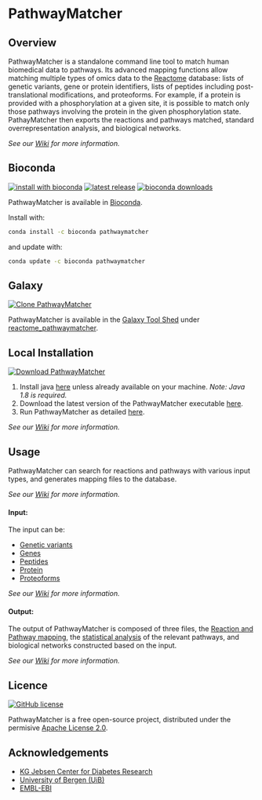 PathwayMatcher
======

## Overview

PathwayMatcher is a standalone command line tool to match human biomedical data to pathways. Its advanced mapping functions allow matching multiple types of omics data to the [Reactome](http://www.reactome.org/) database: lists of genetic variants, gene or protein identifiers, lists of peptides including post-translational modifications, and proteoforms. For example, if a protein is provided with a phosphorylation at a given site, it is possible to match only those pathways involving the protein in the given phosphorylation state. PathayMatcher then exports the reactions and pathways matched, standard overrepresentation analysis, and biological networks.  

*See our [Wiki](https://github.com/LuisFranciscoHS/PathwayMatcher/wiki) for more information.*

## Bioconda

[![install with bioconda](https://img.shields.io/badge/install%20with-bioconda-brightgreen.svg?style=flat-square)](http://bioconda.github.io/recipes/pathwaymatcher/README.html)
[![latest release](https://anaconda.org/bioconda/pathwaymatcher/badges/latest_release_date.svg)](http://bioconda.github.io/recipes/pathwaymatcher/README.html)
[![bioconda downloads](https://anaconda.org/bioconda/pathwaymatcher/badges/downloads.svg)](http://bioconda.github.io/recipes/pathwaymatcher/README.html)

PathwayMatcher is available in [Bioconda](bioconda.github.io/recipes/pathwaymatcher/README.html). 

Install with:

```bash
conda install -c bioconda pathwaymatcher
```

and update with:

```bash
conda update -c bioconda pathwaymatcher
```

## Galaxy
[![Clone PathwayMatcher](https://img.shields.io/badge/clone%20in-galaxy-brightgreen.svg?style=flat-square)](https://toolshed.g2.bx.psu.edu/view/galaxyp/reactome_pathwaymatcher/f66af2b04a98)

PathwayMatcher is available in the [Galaxy Tool Shed](toolshed.g2.bx.psu.edu) under [reactome_pathwaymatcher](https://toolshed.g2.bx.psu.edu/view/galaxyp/reactome_pathwaymatcher/f66af2b04a98).

## Local Installation
[![Download PathwayMatcher](https://img.shields.io/badge/download-all%20platforms-brightgreen.svg?style=flat-square)](https://github.com/LuisFranciscoHS/PathwayMatcher/releases)

1. Install java [here](https://www.java.com/en/download) unless already available on your machine. _Note: Java 1.8 is required._
2. Download the latest version of the PathwayMatcher executable [here](https://github.com/LuisFranciscoHS/PathwayMatcher/releases).
3. Run PathwayMatcher as detailed [here](https://github.com/LuisFranciscoHS/PathwayMatcher/wiki/Usage).

*See our [Wiki](https://github.com/LuisFranciscoHS/PathwayMatcher/wiki/Installation) for more information.*

## Usage

PathwayMatcher can search for reactions and pathways with various input types, and generates mapping files to the database.

*See our [Wiki](https://github.com/LuisFranciscoHS/PathwayMatcher/wiki/Usage) for more information.*

#### Input:

The input can be:
* [Genetic variants](https://github.com/LuisFranciscoHS/PathwayMatcher/wiki/Input#genetic-variants)
* [Genes](https://github.com/LuisFranciscoHS/PathwayMatcher/wiki/Input#genes)
* [Peptides](https://github.com/LuisFranciscoHS/PathwayMatcher/wiki/Input#peptides)
* [Protein](https://github.com/LuisFranciscoHS/PathwayMatcher/wiki/Input#proteins)
* [Proteoforms](https://github.com/LuisFranciscoHS/PathwayMatcher/wiki/Input#proteoforms)

*See our [Wiki](https://github.com/LuisFranciscoHS/PathwayMatcher/wiki/Input) for more information.*

#### Output:

The output of PathwayMatcher is composed of three files, the [Reaction and Pathway mapping](https://github.com/LuisFranciscoHS/PathwayMatcher/wiki/Output#search), the [statistical analysis](https://github.com/LuisFranciscoHS/PathwayMatcher/wiki/Output#analysis) of the relevant pathways, and biological networks constructed based on the input.

*See our [Wiki](https://github.com/LuisFranciscoHS/PathwayMatcher/wiki/Output) for more information.*

## Licence
[![GitHub license](http://dmlc.github.io/img/apache2.svg)](https://github.com/LuisFranciscoHS/PathwayMatcher/blob/master/LICENSE.txt)

PathwayMatcher is a free open-source project, distributed under the permisive [Apache License 2.0](https://github.com/LuisFranciscoHS/PathwaySearch/blob/master/LICENSE.txt "Apache Licence"). 

## Acknowledgements

* [KG Jebsen Center for Diabetes Research](http://www.uib.no/en/diabetes "KG Jebsen Center for Diabetes Research Homepage")
* [University of Bergen (UiB)](http://www.uib.no/en "UiB's Homepage")
* [EMBL-EBI](http://www.ebi.ac.uk/ "EBI's Homepage")

